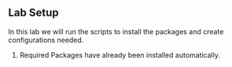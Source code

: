## Lab Setup

In this lab we will run  the scripts to install the packages and create configurations needed.

1. Required Packages have already been installed automatically.
